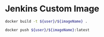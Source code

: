 # Jenkins Custom Image


```bash
docker build -t ${user}/${imageName} .
```
```bash
docker push ${user}/${imageName}:latest
```

